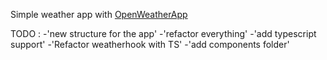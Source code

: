 Simple weather app with [OpenWeatherApp](https://openweathermap.org/api)

TODO :
-'new structure for the app'
-'refactor everything'
-'add typescript support'
-'Refactor weatherhook with TS'
-'add components folder'
